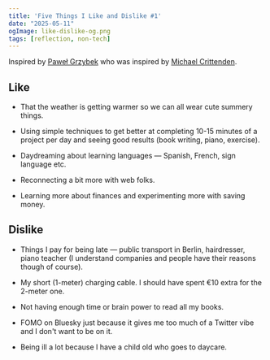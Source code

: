```yaml
---
title: 'Five Things I Like and Dislike #1'
date: "2025-05-11"
ogImage: like-dislike-og.png
tags: [reflection, non-tech]
---
```


Inspired by [Paweł Grzybek](https://pawelgrzybek.com/five-things-i-like-dislike-11) who was inspired by [Michael Crittenden](https://critter.blog/?s=Five+things+I+like+right+now).


## Like

- That the weather is getting warmer so we can all wear cute summery things.

- Using simple techniques to get better at completing 10-15 minutes of a project per day and seeing good results (book writing, piano, exercise).

- Daydreaming about learning languages — Spanish, French, sign language etc.

- Reconnecting a bit more with web folks.

- Learning more about finances and experimenting more with saving money.

## Dislike

- Things I pay for being late — public transport in Berlin, hairdresser, piano teacher (I understand companies and people have their reasons though of course).

- My short (1-meter) charging cable. I should have spent €10 extra for the 2-meter one.

- Not having enough time or brain power to read all my books.

- FOMO on Bluesky just because it gives me too much of a Twitter vibe and I don't want to be on it.

- Being ill a lot because I have a child old who goes to daycare.